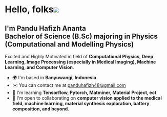 Hello, folks![](https://user-images.githubusercontent.com/18350557/176309783-0785949b-9127-417c-8b55-ab5a4333674e.gif)
===========================================================================================================================================

I'm Pandu Hafizh Ananta\
Bachelor of Science (B.Sc) majoring in Physics (Computational and Modelling Physics)
------------------------------------------------------------------------------------
Excited and Highly Motivated in field of **Computational Physics, Deep Learning, Image Processing (especially in Medical Imaging), Machine Learning, and Computer Vision**.

*   🌍  I'm based in **Banyuwangi, Indonesia**
*   ✉️  You can contact me at [panduhafizh48@gmail.com](mailto:panduhafizh48@gmail.com)
*   🧠  I'm learning **Tensorflow, Pytorch, Matminer, Material Project, ect**
*   🤝  I'm open to collaborating on **computer vision applied to the medical field, machine learning, material synthesis exploration, battery composition, and beyond**.
